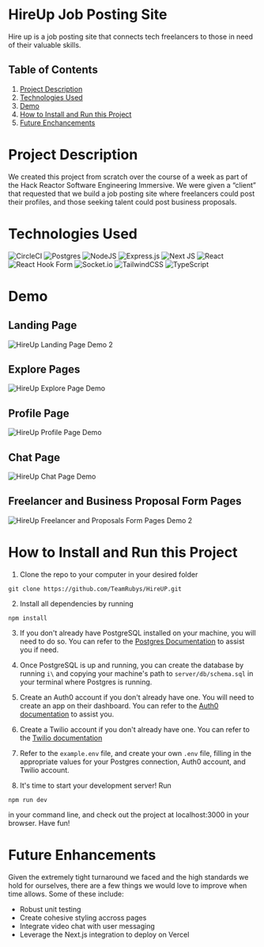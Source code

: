 # HireUp Job Posting Site

Hire up is a job posting site that connects tech freelancers to those in need of their valuable skills.

## Table of Contents

1. [Project Description](#project-description)
2. [Technologies Used](#technologies-used)
3. [Demo](#demo)
3. [How to Install and Run this Project](#how-to-install-and-run-this-project)
4. [Future Enchancements](#future-enhancements)

# Project Description

We created this project from scratch over the course of a week as part of the Hack Reactor Software Engineering Immersive. We were given a “client” that requested that we build a job posting site where freelancers could post their profiles, and those seeking talent could post business proposals.

# Technologies Used

![CircleCI](https://img.shields.io/badge/circle%20ci-%23161616.svg?style=for-the-badge&logo=circleci&logoColor=white) ![Postgres](https://img.shields.io/badge/postgres-%23316192.svg?style=for-the-badge&logo=postgresql&logoColor=white) ![NodeJS](https://img.shields.io/badge/node.js-6DA55F?style=for-the-badge&logo=node.js&logoColor=white) ![Express.js](https://img.shields.io/badge/express.js-%23404d59.svg?style=for-the-badge&logo=express&logoColor=%2361DAFB) ![Next JS](https://img.shields.io/badge/Next-black?style=for-the-badge&logo=next.js&logoColor=white) ![React](https://img.shields.io/badge/react-%2320232a.svg?style=for-the-badge&logo=react&logoColor=%2361DAFB) ![React Hook Form](https://img.shields.io/badge/React%20Hook%20Form-%23EC5990.svg?style=for-the-badge&logo=reacthookform&logoColor=white) ![Socket.io](https://img.shields.io/badge/Socket.io-black?style=for-the-badge&logo=socket.io&badgeColor=010101) ![TailwindCSS](https://img.shields.io/badge/tailwindcss-%2338B2AC.svg?style=for-the-badge&logo=tailwind-css&logoColor=white) ![TypeScript](https://img.shields.io/badge/typescript-%23007ACC.svg?style=for-the-badge&logo=typescript&logoColor=white)

# Demo

## Landing Page
![HireUp Landing Page Demo 2](https://user-images.githubusercontent.com/93889833/235370770-3bde8c7e-c2e0-448d-94c2-bedd8efb7888.gif)
## Explore Pages
![HireUp Explore Page Demo](https://user-images.githubusercontent.com/93889833/235371681-af2001db-236d-4a23-9487-cda14abaf4ac.gif)
## Profile Page
![HireUp Profile Page Demo](https://user-images.githubusercontent.com/93889833/235371792-4ad6860e-a66b-45da-b39e-da37b58700e1.gif)
## Chat Page
![HireUp Chat Page Demo](https://user-images.githubusercontent.com/93889833/235372128-ea1d4808-11ea-4610-bc1a-ad1e3a5f3ee5.gif)
## Freelancer and Business Proposal Form Pages
![HireUp Freelancer and Proposals Form Pages Demo 2](https://user-images.githubusercontent.com/93889833/235373369-b7f4de7e-ca1c-4c53-b278-5fa828ab27ec.gif)

# How to Install and Run this Project

1. Clone the repo to your computer in your desired folder

`git clone https://github.com/TeamRubys/HireUP.git`

2. Install all dependencies by running

`npm install`

3. If you don't already have PostgreSQL installed on your machine, you will need to do so. You can refer to the [Postgres Documentation](https://www.postgresql.org/docs/current/tutorial-install.html) to assist you if need.

4. Once PostgreSQL is up and running, you can create the database by running `i\` and copying your machine's path to `server/db/schema.sql` in your terminal where Postgres is running.

5. Create an Auth0 account if you don't already have one. You will need to create an app on their dashboard. You can refer to the [Auth0 documentation](https://auth0.com/docs) to assist you.

6. Create a Twilio account if you don't already have one. You can refer to the [Twilio documentation](https://www.twilio.com/docs)

7. Refer to the `example.env` file, and create your own `.env` file, filling in the appropriate values for your Postgres connection, Auth0 account, and Twilio account.

8. It's time to start your development server! Run

`npm run dev`

in your command line, and check out the project at localhost:3000 in your browser. Have fun!

# Future Enhancements

Given the extremely tight turnaround we faced and the high standards we hold for ourselves, there are a few things we would love to improve when time allows. Some of these include:

 * Robust unit testing
 * Create cohesive styling accross pages
 * Integrate video chat with user messaging
 * Leverage the Next.js integration to deploy on Vercel
